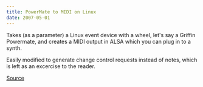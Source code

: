 ```yaml
---
title: PowerMate to MIDI on Linux
date: 2007-05-01
---
```


Takes (as a parameter) a Linux event device with a wheel, let's say a
Griffin Powermate, and creates a MIDI output in ALSA which you can plug
in to a synth.

Easily modified to generate change control requests instead of notes, which
is left as an excercise to the reader.

[Source](/hacks/pm-to-mini-note.c)

